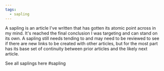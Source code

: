 ```yaml
---
tags:
  - sapling
---
```

A sapling is an article I've written that has gotten its atomic point across in my mind. It's reached the final conclusion I was targeting and can stand on its own. A sapling still needs tending to and may need to be reviewed to see if there are new links to be created with other articles, but for the most part has its base set of continuity between prior articles and the likely next article.

See all saplings here #sapling 